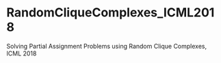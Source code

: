 # RandomCliqueComplexes_ICML2018
Solving Partial Assignment Problems using Random Clique Complexes, ICML 2018
